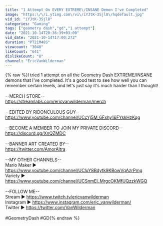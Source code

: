 ```yaml
---
title: "1 Attempt On EVERY EXTREME\/INSANE Demon I've Completed"
image: "https:\/\/i.ytimg.com\/vi\/iYJtK-3Sjl8\/hqdefault.jpg"
vid_id: "iYJtK-3Sjl8"
categories: "Gaming"
tags: ["geometry dash","gd","1 attempt"]
date: "2021-10-14T20:36:39+03:00"
vid_date: "2021-10-14T17:00:27Z"
duration: "PT21M48S"
viewcount: "3040"
likeCount: "641"
dislikeCount: "8"
channel: "EricVanWilderman"
---
```

{% raw %}I tried 1 attempt on all the Geometry Dash EXTREME/INSANE demons that I've completed. It's a good test to see how well you can remember certain levels, and let's just say it's much harder than I thought!<br /><br />--MERCH STORE--<br /><a rel="nofollow" target="blank" href="https://streamlabs.com/ericvanwilderman/merch">https://streamlabs.com/ericvanwilderman/merch</a><br /><br />--EDITED BY RIDONCULOUS GUY--<br /><a rel="nofollow" target="blank" href="https://www.youtube.com/channel/UCcYj5M_6Fxhy16FYskHzKqg">https://www.youtube.com/channel/UCcYj5M_6Fxhy16FYskHzKqg</a><br /><br />--BECOME A MEMBER TO JOIN MY PRIVATE DISCORD--<br /><a rel="nofollow" target="blank" href="https://discord.gg/XnQZMDC">https://discord.gg/XnQZMDC</a><br /><br />--BANNER ART CREATED BY--<br /><a rel="nofollow" target="blank" href="https://twitter.com/AmorAltra">https://twitter.com/AmorAltra</a><br /><br />--MY OTHER CHANNELS--<br />Mario Maker ► <a rel="nofollow" target="blank" href="https://www.youtube.com/channel/UCluY8Bdytk9KBowVqAzrPmg">https://www.youtube.com/channel/UCluY8Bdytk9KBowVqAzrPmg</a><br />Variety ► <a rel="nofollow" target="blank" href="https://www.youtube.com/channel/UCSnmEl_MrgcOKMfUQzzkWGQ">https://www.youtube.com/channel/UCSnmEl_MrgcOKMfUQzzkWGQ</a><br /><br />--FOLLOW ME--<br />Stream ► <a rel="nofollow" target="blank" href="https://www.twitch.tv/ericvanwilderman">https://www.twitch.tv/ericvanwilderman</a><br />Instagram ► <a rel="nofollow" target="blank" href="https://www.instagram.com/eric_vanwilderman/">https://www.instagram.com/eric_vanwilderman/</a><br />Twitter ► <a rel="nofollow" target="blank" href="https://twitter.com/VanWilderman">https://twitter.com/VanWilderman</a><br /><br />#GeometryDash #GD{% endraw %}

